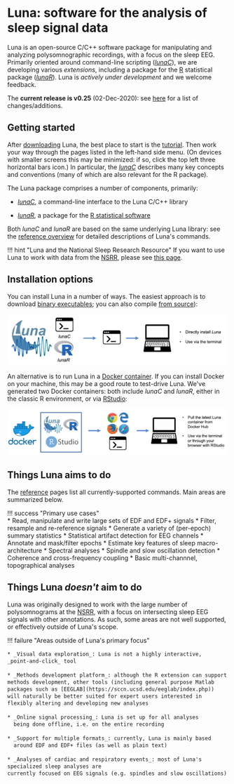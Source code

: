 # Luna: software for the analysis of sleep signal data

Luna is an open-source C/C++ software package for manipulating and
analyzing polysomnographic recordings, with a focus on the sleep EEG.
Primarily oriented around command-line scripting
([_lunaC_](luna/args.md)), we are developing various _extensions_,
including a package for the [R](https://www.r-project.org/)
statistical package ([_lunaR_](ext/R.md)). Luna is _actively under
development_ and we welcome feedback.  

The
__current release is v0.25__ (02-Dec-2020): see [here](updates.md) for
a list of changes/additions.

## Getting started
 
After [downloading](download/index.md) Luna, the best place to start
is the [tutorial](tut/tut1.md).  Then work your way through the pages
listed in the left-hand side menu.  (On devices with smaller screens
this may be minimized: if so, click the top left three horizontal bars
icon.)  In particular, the [_lunaC_](luna/args.md) describes many key
concepts and conventions (many of which are also relevant for the R
package).

The Luna package comprises a number of components, primarily:

- [_lunaC_](luna/args.md), a command-line interface to the Luna C/C++ library

- [_lunaR_](ext/R.md), a package for the [R statistical software](https://www.r-project.org/)

Both _lunaC_ and _lunaR_ are based on the same underlying Luna
library: see the [reference overview](ref/index.md) for
detailed descriptions of Luna's commands.

!!! hint "Luna and the National Sleep Research Resource"
    If you want to use Luna to work with data from the [NSRR](http://sleepdata.org), 
    please see [this page](nsrr.md).

## Installation options

You can install Luna in a number of ways.  The easiest approach is to
download [binary executables](download/exec.md); you
can also compile [from source](download/source.md)):

![img](img/install1.png)


An alternative is to run Luna in a [Docker
container](download/docker.md).  If you can install Docker on your
machine, this may be a good route to test-drive Luna.  We've
generated two Docker containers: both include _lunaC_ and _lunaR_,
either in the classic R environment, or via
[RStudio](https://www.rstudio.com):

![img](img/install2.png)
    
## Things Luna aims to do

The [reference](ref/index.md) pages list all currently-supported
commands. Main areas are summarized below.
 
!!! success "Primary use cases"    
    * Read, manipulate and write large sets of EDF and EDF+ signals 
    * Filter, resample and re-reference signals
    * Generate a variety of (per-epoch) summary statistics
    * Statistical artifact detection for EEG channels
    * Annotate and mask/filter epochs
    * Estimate key features of sleep macro-architecture
    * Spectral analyses
    * Spindle and slow oscillation detection
    * Coherence and cross-frequency coupling 
    * Basic multi-channnel, topographical analyses

## Things Luna _doesn't_ aim to do

Luna was originally designed to work with the large number of
polysomnograms at the [NSRR](http://sleepdata.org/), with a focus on
intersecting sleep EEG signals with other annotations.  As such, some
areas are not well supported, or effectively outside of Luna's scope.

!!! failure "Areas outside of Luna's primary focus"

    * _Visual data exploration_: Luna is not a highly interactive,
    _point-and-click_ tool
    
    * _Methods development platform_: although the R extension can support
    methods development, other tools (including general purpose Matlab
    packages such as [EEGLAB](https://sccn.ucsd.edu/eeglab/index.php))
    will naturally be better suited for expert users interested in
    flexibly altering and developing new analyses
    
    * _Online signal processing_: Luna is set up for all analyses
      being done offline, i.e. on the entire recording

    * _Support for multiple formats_: currently, Luna is mainly based
      around EDF and EDF+ files (as well as plain text)  
 
    * _Analyses of cardiac and respiratory events_: most of Luna's specialized sleep analyses are
    currently focused on EEG signals (e.g. spindles and slow oscillations)

